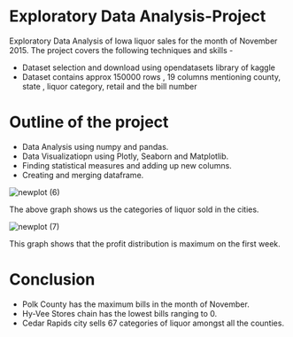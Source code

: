 # Exploratory Data Analysis-Project
Exploratory Data Analysis of Iowa liquor sales for the month of November 2015.
The project covers the following techniques and skills - 

* Dataset selection and download using opendatasets library of kaggle
* Dataset contains approx 150000 rows , 19 columns mentioning county, state , liquor category, retail and the bill number

# Outline of the project 

* Data Analysis using numpy and pandas.
* Data Visualizatiopn using Plotly, Seaborn and Matplotlib.
* Finding statistical measures and adding up new columns.
* Creating and merging dataframe.

![newplot (6)](https://user-images.githubusercontent.com/17110624/235359879-ec7e1e6e-bbd0-47f1-bc42-3ae0b323e958.png)

The above graph shows us the categories of liquor sold in the cities.

![newplot (7)](https://user-images.githubusercontent.com/17110624/235359970-d2632bdf-3733-4cb0-8ec8-7f7c4175d932.png)

This graph shows that the profit distribution is maximum on the first week.

# Conclusion

* Polk County has the maximum bills in the month of November.
* Hy-Vee Stores chain has the lowest bills ranging to 0.
* Cedar Rapids city sells 67 categories of liquor amongst all the counties.
